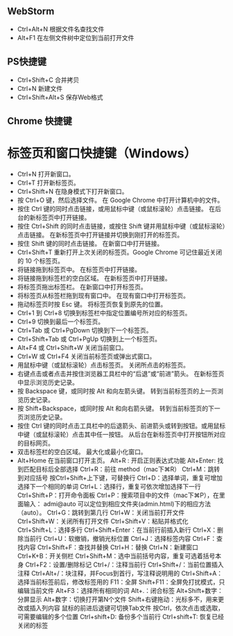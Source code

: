 ## WebStorm
* Ctrl+Alt+N 根据文件名查找文件
* Alt+F1 在左侧文件树中定位到当前打开文件


## PS快捷键
* Ctrl+Shift+C 合并拷贝
* Ctrl+N 新建文件
* Ctrl+Shift+Alt+S 保存Web格式


## Chrome  快捷键

# 标签页和窗口快捷键（Windows）
  * Ctrl+N    打开新窗口。
  * Ctrl+T    打开新标签页。
  * Ctrl+Shift+N  在隐身模式下打开新窗口。
  * 按 Ctrl+O 键，然后选择文件。    在 Google Chrome 中打开计算机中的文件。
  * 按住 Ctrl 键的同时点击链接，或用鼠标中键（或鼠标滚轮）点击链接。   在后台的新标签页中打开链接。
  * 按住 Ctrl+Shift 的同时点击链接，或按住 Shift 键并用鼠标中键（或鼠标滚轮）点击链接。   在新标签页中打开链接并切换到刚打开的标签页。
  * 按住 Shift 键的同时点击链接。    在新窗口中打开链接。
  * Ctrl+Shift+T  重新打开上次关闭的标签页。Google Chrome 可记住最近关闭的 10 个标签页。
  * 将链接拖到标签页中。    在标签页中打开链接。
  * 将链接拖到标签栏的空白区域。    在新标签页中打开链接。
  * 将标签页拖出标签栏。    在新窗口中打开标签页。
  * 将标签页从标签栏拖到现有窗口中。  在现有窗口中打开标签页。
  * 拖动标签页时按 Esc 键。    将标签页恢复到原先的位置。
  * Ctrl+1 到 Ctrl+8   切换到标签栏中指定位置编号所对应的标签页。
  * Ctrl+9    切换到最后一个标签页。
  * Ctrl+Tab 或 Ctrl+PgDown    切换到下一个标签页。
  * Ctrl+Shift+Tab 或 Ctrl+PgUp    切换到上一个标签页。
  * Alt+F4 或 Ctrl+Shift+W 关闭当前窗口。
  * Ctrl+W 或 Ctrl+F4  关闭当前标签页或弹出式窗口。
  * 用鼠标中键（或鼠标滚轮）点击标签页。    关闭所点击的标签页。
  * 右键点击或者点击并按住浏览器工具栏中的“后退”或“前进”箭头。   在新标签页中显示浏览历史记录。
  * 按 Backspace 键，或同时按 Alt 和向左箭头键。    转到当前标签页的上一页浏览历史记录。
  * 按 Shift+Backspace，或同时按 Alt 和向右箭头键。    转到当前标签页的下一页浏览历史记录。
  * 按住 Ctrl 键的同时点击工具栏中的后退箭头、前进箭头或转到按钮。或用鼠标中键（或鼠标滚轮）点击其中任一按钮。  从后台在新标签页中打开按钮所对应的目标网页。
  * 双击标签栏的空白区域。   最大化或最小化窗口。
  * Alt+Home  在当前窗口打开主页。
Alt+R : 开启正则表达式功能
Alt+Enter: 找到匹配目标后全部选择
Ctrl+R：前往 method（mac下⌘R）
Ctrl+M：跳转到对应括号
按Ctrl+Shift+上下键，可替换行
Ctrl+D：选择单词，重复可增加选择下一个相同的单词
Ctrl+L：选择行，重复可依次增加选择下一行
Ctrl+Shift+P：打开命令面板
Ctrl+P：搜索项目中的文件（mac下⌘P），在里面输入：
admi@auto 可以定位到相应文件夹(admin.html)下的相应方法（auto）。
Ctrl+G：跳转到第几行
Ctrl+W：关闭当前打开文件
Ctrl+Shift+W：关闭所有打开文件
Ctrl+Shift+V：粘贴并格式化
Ctrl+Shift+L：选择多行
Ctrl+Shift+Enter：在当前行前插入新行
Ctrl+X：删除当前行
Ctrl+U：软撤销，撤销光标位置
Ctrl+J：选择标签内容
Ctrl+F：查找内容
Ctrl+Shift+F：查找并替换
Ctrl+H：替换
Ctrl+N：新建窗口
Ctrl+K+B：开关侧栏
Ctrl+Shift+M：选中当前括号内容，重复可选着括号本身
Ctrl+F2：设置/删除标记
Ctrl+/：注释当前行
Ctrl+Shift+/：当前位置插入注释
Ctrl+Alt+/：块注释，并Focus到首行，写注释说明用的
Ctrl+Shift+A：选择当前标签前后，修改标签用的
F11：全屏
Shift+F11：全屏免打扰模式，只编辑当前文件
Alt+F3：选择所有相同的词
Alt+.：闭合标签
Alt+Shift+数字：分屏显示
Alt+数字：切换打开第N个文件
Shift+右键拖动：光标多不，用来更改或插入列内容
鼠标的前进后退键可切换Tab文件
按Ctrl，依次点击或选取，可需要编辑的多个位置
Ctrl+shift+D: 备份多个当前行
Ctrl+shift+T: 恢复已经关闭的标签

